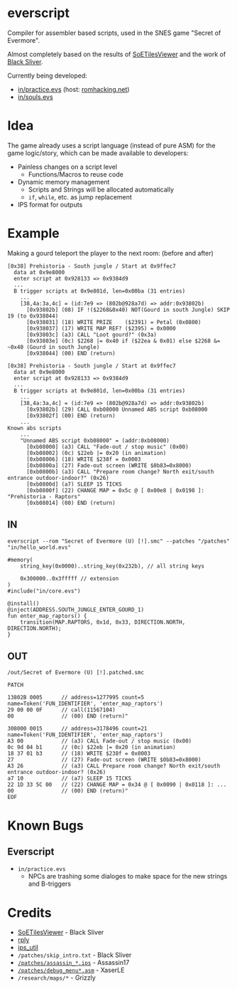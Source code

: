 # everscript
Compiler for assembler based scripts, used in the SNES game "Secret of Evermore".

Almost completely based on the results of [SoETilesViewer](https://github.com/black-sliver/SoETilesViewer) and the work of [Black Sliver](https://github.com/black-sliver).

Currently being developed:

- [in/practice.evs](https://github.com/r-bin/everscript/blob/develop/in/practice.evs) (host: [romhacking.net](https://www.romhacking.net/hacks/7800/))
- [in/souls.evs](https://github.com/r-bin/everscript/blob/develop/in/souls.evs)

# Idea
The game already uses a script language (instead of pure ASM) for the game logic/story, which can be made available to developers:

- Painless changes on a script level
  - Functions/Macros to reuse code
- Dynamic memory management
  - Scripts and Strings will be allocated automatically
  - `if`, `while`, etc. as jump replacement
- IPS format for outputs

# Example
Making a gourd teleport the player to the next room: (before and after)

```
[0x38] Prehistoria - South jungle / Start at 0x9ffec7
  data at 0x9e8000
  enter script at 0x928133 => 0x9384d9
  ...
  B trigger scripts at 0x9e801d, len=0x00ba (31 entries)
    ...
    [38,4a:3a,4c] = (id:7e9 => (802b@928a7d) => addr:0x93802b)
      [0x93802b] (08) IF !($2268&0x40) NOT(Gourd in south Jungle) SKIP 19 (to 0x938044)
      [0x938031] (18) WRITE PRIZE    ($2391) = Petal (0x0800)
      [0x938037] (17) WRITE MAP REF? ($2395) = 0x0000
      [0x93803c] (a3) CALL "Loot gourd?" (0x3a)
      [0x93803e] (0c) $2268 |= 0x40 if ($22ea & 0x01) else $2268 &= ~0x40 (Gourd in south Jungle)
      [0x938044] (00) END (return)
```
```
[0x38] Prehistoria - South jungle / Start at 0x9ffec7
  data at 0x9e8000
  enter script at 0x928133 => 0x9384d9
  ...
  B trigger scripts at 0x9e801d, len=0x00ba (31 entries)
    ...
    [38,4a:3a,4c] = (id:7e9 => (802b@928a7d) => addr:0x93802b)
      [0x93802b] (29) CALL 0xb08000 Unnamed ABS script 0xb08000
      [0x93802f] (00) END (return)
    ...
Known abs scripts
    ...
    "Unnamed ABS script 0xb08000" = (addr:0xb08000)
      [0xb08000] (a3) CALL "Fade-out / stop music" (0x00)
      [0xb08002] (0c) $22eb |= 0x20 (in animation)
      [0xb08006] (18) WRITE $238f = 0x0003
      [0xb0800a] (27) Fade-out screen (WRITE $0b83=0x8000)
      [0xb0800b] (a3) CALL "Prepare room change? North exit/south entrance outdoor-indoor?" (0x26)
      [0xb0800d] (a7) SLEEP 15 TICKS
      [0xb0800f] (22) CHANGE MAP = 0x5c @ [ 0x00e8 | 0x0198 ]: "Prehistoria - Raptors"
      [0xb08014] (00) END (return)
```
## IN
```
everscript --rom "Secret of Evermore (U) [!].smc" --patches "/patches" "in/hello_world.evs"
```
```
#memory(
    string_key(0x0000)..string_key(0x232b), // all string keys

    0x300000..0x3fffff // extension
)
#include("in/core.evs")

@install()
@inject(ADDRESS.SOUTH_JUNGLE_ENTER_GOURD_1)
fun enter_map_raptors() {
    transition(MAP.RAPTORS, 0x1d, 0x33, DIRECTION.NORTH, DIRECTION.NORTH);
}
```
## OUT
```
/out/Secret of Evermore (U) [!].patched.smc
```
```
PATCH

13802B 0005      // address=1277995 count=5 name=Token('FUN_IDENTIFIER', 'enter_map_raptors')
29 00 00 0F      // call(11567104)
00               // (00) END (return)"

308000 0015      // address=3178496 count=21 name=Token('FUN_IDENTIFIER', 'enter_map_raptors')
A3 00            // (a3) CALL Fade-out / stop music (0x00)
0c 9d 04 b1      // (0c) $22eb |= 0x20 (in animation)
18 37 01 b3      // (18) WRITE $238f = 0x0003
27               // (27) Fade-out screen (WRITE $0b83=0x8000)
A3 26            // (a3) CALL Prepare room change? North exit/south entrance outdoor-indoor? (0x26)
a7 10            // (a7) SLEEP 15 TICKS
22 1D 33 5C 00   // (22) CHANGE MAP = 0x34 @ [ 0x0090 | 0x0118 ]: ...
00               // (00) END (return)"
EOF
```

# Known Bugs
## Everscript

- ``in/practice.evs``
  - NPCs are trashing some dialoges to make space for the new strings and B-triggers

# Credits
- [SoETilesViewer](https://github.com/black-sliver/SoETilesViewer) - Black Sliver
- [rply](https://github.com/alex/rply)
- [ips_util](https://github.com/nleseul/ips_util)
- `/patches/skip_intro.txt` - Black Sliver
- [`/patches/assassin_*.ips`](http://assassin17.brinkster.net/soe_patches.htm) - Assassin17
- [`/patches/debug_menu*.asm`](https://www.romhacking.net/hacks/4638/) - XaserLE
- `/research/maps/*` - Grizzly
